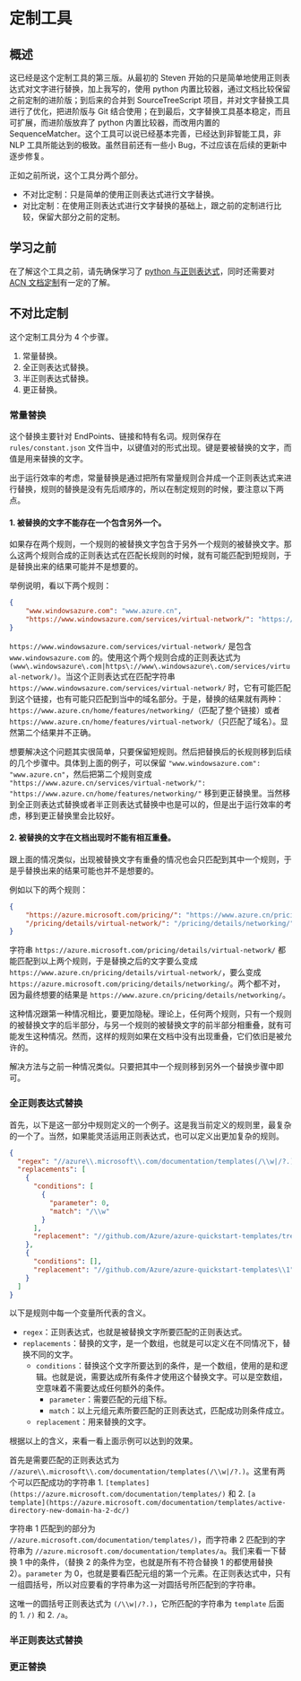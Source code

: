 # 定制工具

## 概述

这已经是这个定制工具的第三版。从最初的 Steven 开始的只是简单地使用正则表达式对文字进行替换，加上我写的，使用 python 内置比较器，通过文档比较保留之前定制的进阶版；到后来的合并到 SourceTreeScript 项目，并对文字替换工具进行了优化，把进阶版与 Git 结合使用；在到最后，文字替换工具基本稳定，而且可扩展，而进阶版放弃了 python 内置比较器，而改用内置的 SequenceMatcher。这个工具可以说已经基本完善，已经达到非智能工具，非 NLP 工具所能达到的极致。虽然目前还有一些小 Bug，不过应该在后续的更新中逐步修复。

正如之前所说，这个工具分两个部分。

* 不对比定制：只是简单的使用正则表达式进行文字替换。
* 对比定制：在使用正则表达式进行文字替换的基础上，跟之前的定制进行比较，保留大部分之前的定制。

## 学习之前

在了解这个工具之前，请先确保学习了 [python 与正则表达式](TODO)，同时还需要对 [ACN 文档定制](TODO)有一定的了解。

## 不对比定制

这个定制工具分为 4 个步骤。

1. 常量替换。
1. 全正则表达式替换。
1. 半正则表达式替换。
1. 更正替换。

### 常量替换

这个替换主要针对 EndPoints、链接和特有名词。规则保存在 `rules/constant.json` 文件当中，以键值对的形式出现。键是要被替换的文字，而值是用来替换的文字。

出于运行效率的考虑，常量替换是通过把所有常量规则合并成一个正则表达式来进行替换，规则的替换是没有先后顺序的，所以在制定规则的时候，要注意以下两点。

#### 1. 被替换的文字不能存在一个包含另外一个。

如果存在两个规则，一个规则的被替换文字包含于另外一个规则的被替换文字。那么这两个规则合成的正则表达式在匹配长规则的时候，就有可能匹配到短规则，于是替换出来的结果可能并不是想要的。

举例说明，看以下两个规则：

```json
{
    "www.windowsazure.com": "www.azure.cn",
    "https://www.windowsazure.com/services/virtual-network/": "https://www.azure.cn/home/features/networking/"
}
```

`https://www.windowsazure.com/services/virtual-network/` 是包含 `www.windowsazure.com` 的。使用这个两个规则合成的正则表达式为 `(www\.windowsazure\.com|https\://www\.windowsazure\.com/services/virtual-network/)`。当这个正则表达式在匹配字符串 `https://www.windowsazure.com/services/virtual-network/` 时，它有可能匹配到这个链接，也有可能只匹配到当中的域名部分。于是，替换的结果就有两种：`https://www.azure.cn/home/features/networking/`（匹配了整个链接）或者 `https://www.azure.cn/home/features/virtual-network/`（只匹配了域名）。显然第二个结果并不正确。

想要解决这个问题其实很简单，只要保留短规则。然后把替换后的长规则移到后续的几个步骤中。具体到上面的例子，可以保留 `"www.windowsazure.com": "www.azure.cn"`，然后把第二个规则变成 `"https://www.azure.cn/services/virtual-network/": "https://www.azure.cn/home/features/networking/"` 移到更正替换里。当然移到全正则表达式替换或者半正则表达式替换中也是可以的，但是出于运行效率的考虑，移到更正替换里会比较好。

#### 2. 被替换的文字在文档出现时不能有相互重叠。

跟上面的情况类似，出现被替换文字有重叠的情况也会只匹配到其中一个规则，于是乎替换出来的结果可能也并不是想要的。

例如以下的两个规则：

```json
{
    "https://azure.microsoft.com/pricing/": "https://www.azure.cn/pricing/",
    "/pricing/details/virtual-network/": "/pricing/details/networking/"
}
```

字符串 `https://azure.microsoft.com/pricing/details/virtual-network/` 都能匹配到以上两个规则，于是替换之后的文字要么变成 `https://www.azure.cn/pricing/details/virtual-network/`，要么变成 `https://azure.microsoft.com/pricing/details/networking/`。两个都不对，因为最终想要的结果是 `https://www.azure.cn/pricing/details/networking/`。

这种情况跟第一种情况相比，要更加隐秘。理论上，任何两个规则，只有一个规则的被替换文字的后半部分，与另一个规则的被替换文字的前半部分相重叠，就有可能发生这种情况。然而，这样的规则如果在文档中没有出现重叠，它们依旧是被允许的。

解决方法与之前一种情况类似。只要把其中一个规则移到另外一个替换步骤中即可。

### 全正则表达式替换

首先，以下是这一部分中规则定义的一个例子。这是我当前定义的规则里，最复杂的一个了。当然，如果能灵活运用正则表达式，也可以定义出更加复杂的规则。

```json
{
  "regex": "//azure\\.microsoft\\.com/documentation/templates(/\\w|/?.)",
  "replacements": [
    {
      "conditions": [
        {
          "parameter": 0,
          "match": "/\\w"
        }
      ],
      "replacement": "//github.com/Azure/azure-quickstart-templates/tree/master\\1"
    },
    {
      "conditions": [],
      "replacement": "//github.com/Azure/azure-quickstart-templates\\1"
    }
  ]
}
```

以下是规则中每一个变量所代表的含义。

* `regex`：正则表达式，也就是被替换文字所要匹配的正则表达式。
* `replacements`：替换的文字，是一个数组，也就是可以定义在不同情况下，替换不同的文字。
    * `conditions`：替换这个文字所要达到的条件，是一个数组，使用的是和逻辑。也就是说，需要达成所有条件才使用这个替换文字。可以是空数组，空意味着不需要达成任何额外的条件。
        * `parameter`：需要匹配的元组下标。
        * `match`：以上元组元素所要匹配的正则表达式，匹配成功则条件成立。
    * `replacement`：用来替换的文字。

根据以上的含义，来看一看上面示例可以达到的效果。

首先是需要匹配的正则表达式为 `//azure\\.microsoft\\.com/documentation/templates(/\\w|/?.)`。这里有两个可以匹配成功的字符串 1. `[templates](https://azure.microsoft.com/documentation/templates/)` 和 2. `[a template](https://azure.microsoft.com/documentation/templates/active-directory-new-domain-ha-2-dc/)`

字符串 1 匹配到的部分为 `//azure.microsoft.com/documentation/templates/)`，而字符串 2 匹配到的字符串为 `//azure.microsoft.com/documentation/templates/a`。我们来看一下替换 1 中的条件，（替换 2 的条件为空，也就是所有不符合替换 1 的都使用替换 2）。`parameter` 为 0，也就是要看匹配元组的第一个元素。在正则表达式中，只有一组圆括号，所以对应要看的字符串为这一对圆括号所匹配到的字符串。

这唯一的圆括号正则表达式为 `(/\\w|/?.)`，它所匹配的字符串为 `template` 后面的 1. `/)` 和 2. `/a`。

### 半正则表达式替换

### 更正替换